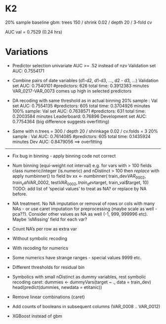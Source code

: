 # K2

20% sample baseline
gbm: trees 150 / shrink 0.02 / depth 20 / 3-fold cv

AUC val = 0.7529 (0.24 hrs)

Variations
==========

* Predictor selection univariate AUC >= .52 instead of nzv
Validation set AUC: 0.7554171

* Combine pairs of date variables (d1-d2, d1-d3, …, d2 - d3, …)
Validation set AUC: 0.7540101 #predictors: 626 total time: 0.3912383 minutes
VAR_0217-VAR_0073 comes up high in selected predictors

* DA recoding with same threshold as in actual binning
20% sample : Val set AUC: 0.7554135 #predictors: 605 total time: 0.3704926 minutes
100% sample: Val set AUC: 0.7638571 #predictors: 631 total time: 0.2003584 minutes
Leaderboard:              0.76896
Development set AUC:      0.7754364 (big difference suggests overfitting)

* Same with n.trees = 300 / depth 20 / shrinkage 0.02 / cv.folds = 3
20% sample :
Val AUC: 0.7614085 #predictors: 605 total time: 0.1435924 minutes
Dev AUC: 0.8479056
==> overfitting

*****

* Fix bug in binning - apply binning code not correct

* Num binning (equi-weight not interval) e.g. for vars with > 100 fields
class numeric/integer (is.numeric) and nDistinct > 100 then *replace* with
apply numbinner() to field
bv xx <- numbinner( train_dev$VAR_0002, train_val$VAR_0002, test$VAR_0002, train_dev$target, train_val$target, 10)
TODO: add list of ‘special values’ to treat as NA? or replace by NA before.

* NA treatment. No NA imputation or removal of rows or cols with many NAs - or use caret
imputation for preprocessing (maybe scale as well - pca??). Consider other 
values as NA as well (-1, 999, 999996 etc). Maybe ‘isMissing’ field for each var?

* Count NA’s per row as extra var

* Without symbolic recoding

* With recoding for numerics

* Some numerics have strange ranges - special values 9999 etc.

* Different thresholds for residual bin

* Symbolics with small nDistinct as dummy variables, rest symbolic recoding
caret:
dummies <- dummyVars(target ~ ., data = train_dev)
head(predict(dummies, newdata = etitanic))

* Remove linear combinations (caret)

* Add counts of booleans in subsequent columns
(VAR_0008 .. VAR_0012)

* XGBoost instead of gbm


